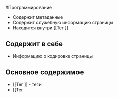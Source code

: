 #Программирование 
- Содержит метаданные 
- Содержит служебную информацию страницы
- Находится внутри [[Тег <html>]]
## Содержит в себе
- Информацию о кодировке страницы
## Основное содержимое 
- [[Тег <meta>]] - теги
- [[Тег <title>]] - заголовок, отображаемый в заголовке окна браузера
- [[Тег <link>]] - подключение внешних ресурсов, например, [[CSS]]
- [[Тег <style>]] - встроенные стили
- [[Тег <script>]] - подключение внешних/встроенных скриптов
- [[Тег <base>]] - указывает базовый URL для всех относительных ссылок на странице 